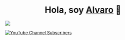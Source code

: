 <div align="center">
<h1 align="center">Hola, soy <a href="https://www.linkedin.com/in/alvaro-salamanca-pe%C3%B1a-1a8ba02a5/">Alvaro</a> 👋</h1>
</div>
<img src="https://i.imgur.com/OfJt6aj.png">

[![YouTube Channel Subscribers](https://img.shields.io/youtube/channel/subscribers/UCIjEgHA1vatSR2K4rfcdNRg?style=social)](https://www.youtube.com/@alvarosalamancap)
